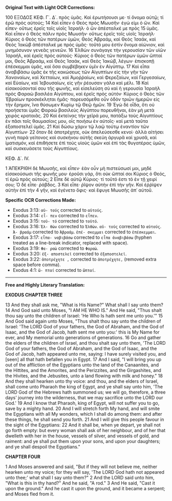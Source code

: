 **Original Text with Light OCR Corrections:**

100
ΕΞΟΔΟΣ ΚΕΦ. Γ΄. Δ΄.
πρὸς ὑμᾶς. Καὶ ἐρωτήσουσι με· τί ὄνομα αὐτῷ; τί ἐρῶ πρὸς αὐτούς;
14 Καὶ εἶπεν ὁ Θεὸς πρὸς Μωυσῆν· ἐγώ εἰμι ὁ ὤν. Καὶ εἶπεν· οὕτως ἐρεῖς τοῖς υἱοῖς Ἰσραήλ· ὁ ὤν ἀπέσταλκέ με πρὸς
15 ὑμᾶς. Καὶ εἶπεν ὁ Θεὸς πάλιν πρὸς Μωυσῆν· οὕτως ἐρεῖς τοῖς υἱοῖς Ἰσραήλ· Κύριος ὁ Θεὸς τῶν πατέρων ὑμῶν, Θεὸς Ἀβραάμ, καὶ Θεὸς Ἰσαάκ, καὶ Θεὸς Ἰακὼβ ἀπέσταλκέ με πρὸς ὑμᾶς· τοῦτό μου ἐστὶν ὄνομα αἰώνιον, καὶ μνημόσυνον γενεᾶς γενεῶν.
16 Ἐλθὼν συνάγαγε τὴν γερουσίαν τῶν υἱῶν Ἰσραήλ, καὶ ἐρεῖς πρὸς αὐτούς· Κύριος ὁ Θεὸς τῶν πατέρων ὑμῶν ὤπταί μοι, Θεὸς Ἀβραάμ, καὶ Θεὸς Ἰσαάκ, καὶ Θεὸς Ἰακώβ, λέγων· ἐπισκοπῇ ἐπέσκεμμαι ὑμᾶς, καὶ ὅσα συμβέβηκεν ὑμῖν ἐν Αἰγύπτῳ.
17 Καὶ εἶπα ἀναβιβάσω ὑμᾶς ἐκ τῆς κακώσεως τῶν Αἰγυπτίων εἰς τὴν γῆν τῶν Χαναναίων, καὶ Χετταίων, καὶ Ἀμοῤῥαίων, καὶ Φερεζαίων, καὶ Γεργεσαίων, καὶ Εὐαίων, καὶ Ἰεβουσαίων, εἰς γῆν ῥέουσαν γάλα καὶ μέλι.
18 Καὶ εἰσακούσονταί σου τῆς φωνῆς, καὶ εἰσελεύση σὺ καὶ ἡ γερουσία Ἰσραὴλ πρὸς Φαραὼ βασιλέα Αἰγύπτου, καὶ ἐρεῖς πρὸς αὐτόν· Κύριος ὁ Θεὸς τῶν Ἑβραίων προσκέκληται ἡμᾶς· πορευσόμεθα οὖν ὁδὸν τριῶν ἡμερῶν εἰς τὴν ἔρημον, ἵνα θύσωμεν Κυρίῳ τῷ Θεῷ ἡμῶν.
19 Ἐγὼ δὲ οἶδα, ὅτι οὐ προήσεται ὑμᾶς Φαραὼ βασιλεὺς Αἰγύπτου πορευθῆναι, ἐὰν μὴ μετὰ χειρὸς κραταιᾶς.
20 Καὶ ἐκτείνας τὴν χεῖρά μου, πατάξω τοὺς Αἰγυπτίους ἐν πᾶσι τοῖς θαυμασίοις μου, οἷς ποιήσω ἐν αὐτοῖς· καὶ μετὰ ταῦτα ἐξαποστελεῖ ὑμᾶς.
21 Καὶ δώσω χάριν τῷ λαῷ τούτῳ ἐναντίον τῶν Αἰγυπτίων·
22 ὅταν δὲ ἀποτρέχητε, οὐκ ἀπελεύσεσθε κενοί· ἀλλὰ αἰτήσει γυνὴ παρὰ γείτονος καὶ συσκήνου αὐτῆς σκεύη ἀργυρᾶ καὶ χρυσᾶ, καὶ ἱματισμόν, καὶ ἐπιθήσετε ἐπὶ τοὺς υἱοὺς ὑμῶν καὶ ἐπὶ τὰς θυγατέρας ὑμῶν, καὶ συσκευάσετε τοὺς Αἰγυπτίους.

ΚΕΦ. Δ΄. IV.

1 ἈΠΕΚΡΙΘΗ δὲ Μωυσῆς, καὶ εἶπεν· ἐὰν οὖν μὴ πιστεύσωσί μοι, μηδὲ εἰσακούσωσι τῆς φωνῆς μου· ἐροῦσι γάρ, ὅτι οὐκ ὤπταί σοι Κύριος ὁ Θεός, τί ἐρῶ πρὸς αὐτούς;
2 Εἶπε δὲ αὐτῷ Κύριος· τί τοῦτό ἐστι τὸ ἐν τῇ χειρί σου; Ὁ δὲ εἶπε· ῥάβδος.
3 Καὶ εἶπε· ῥῖψον αὐτὴν ἐπὶ τὴν γῆν. Καὶ ἐῤῥίψεν αὐτὴν ἐπὶ τὴν 4 γῆν, καὶ ἐγένετο ὄφις· καὶ ἔφυγε Μωυσῆς ἀπ᾿ αὐτοῦ.

**Specific OCR Corrections Made:**
*   Exodus 3:13: `αὐ- τούς` corrected to `αὐτούς`.
*   Exodus 3:14: `εἶ- πεν` corrected to `εἶπεν`.
*   Exodus 3:15: `τοῦ- τό` corrected to `τοῦτό`.
*   Exodus 3:16: `Ἐλ- θὼν` corrected to `Ἐλθὼν`. `αὐ- τούς` corrected to `αὐτούς`. `Ἀ- βραάμ` corrected to `Ἀβραάμ`. `ἐπέ- σκεμμαι` corrected to `ἐπέσκεμμαι`.
*   Exodus 3:17: `εἶπα- ναβιβάσω` corrected to `εἶπα ἀναβιβάσω` (hyphen treated as a line-break indicator, replaced with space).
*   Exodus 3:19: `Φα- ραὼ` corrected to `Φαραὼ`.
*   Exodus 3:20: `ἐξ- αποστελεῖ` corrected to `ἐξαποστελεῖ`.
*   Exodus 3:22: `ἀποτρέχητε ,` corrected to `ἀποτρέχητε,` (removed extra space before comma).
*   Exodus 4:1: `ὤ- πταί` corrected to `ὤπταί`.

---

**Free and Highly Literary Translation:**

**EXODUS CHAPTER THREE**

13 And they shall ask me, "What is His Name?" What shall I say unto them?
14 And God said unto Moses, "I AM HE WHO IS." And He said, "Thus shalt thou say unto the children of Israel: 'He Who Is hath sent me unto you.'"
15 And God said again unto Moses, "Thus shalt thou say unto the children of Israel: 'The LORD God of your fathers, the God of Abraham, and the God of Isaac, and the God of Jacob, hath sent me unto you:' this is My Name for ever, and My memorial unto generations of generations.
16 Go and gather the elders of the children of Israel, and thou shalt say unto them, 'The LORD God of your fathers, the God of Abraham, and the God of Isaac, and the God of Jacob, hath appeared unto me, saying: I have surely visited you, and [seen] all that hath befallen you in Egypt.
17 And I said, "I will bring you up out of the affliction of the Egyptians unto the land of the Canaanites, and the Hittites, and the Amorites, and the Perizzites, and the Girgashites, and the Hivites, and the Jebusites, unto a land flowing with milk and honey."
18 And they shall hearken unto thy voice: and thou, and the elders of Israel, shall come unto Pharaoh the king of Egypt, and ye shall say unto him, 'The LORD God of the Hebrews hath summoned us; we will go, therefore, a three days' journey into the wilderness, that we may sacrifice unto the LORD our God.'
19 And I know that Pharaoh, king of Egypt, will not suffer you to go, save by a mighty hand.
20 And I will stretch forth My hand, and will smite the Egyptians with all My wonders, which I shall do among them: and after these things, he shall send you forth.
21 And I will give this people favour in the sight of the Egyptians:
22 And it shall be, when ye depart, ye shall not go forth empty: but every woman shall ask of her neighbour, and of her that dwelleth with her in the house, vessels of silver, and vessels of gold, and raiment: and ye shall put them upon your sons, and upon your daughters; and ye shall despoil the Egyptians."

**CHAPTER FOUR**

1 And Moses answered and said, "But if they will not believe me, neither hearken unto my voice; for they will say, 'The LORD God hath not appeared unto thee;' what shall I say unto them?"
2 And the LORD said unto him, "What is this in thy hand?" And he said, "A rod."
3 And He said, "Cast it upon the ground." And he cast it upon the ground, and it became a serpent; and Moses fled from it.